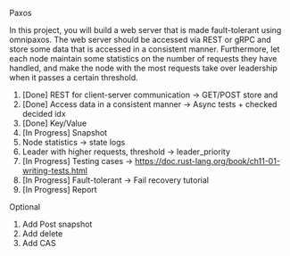 Paxos

In this project, you will build a web server that is made fault-tolerant using omnipaxos.
The web server should be accessed via REST or gRPC and store some data that is
accessed in a consistent manner. Furthermore, let each node maintain some statistics on
the number of requests they have handled, and make the node with the most requests
take over leadership when it passes a certain threshold.

1. [Done] REST for client-server communication -> GET/POST store and 
2. [Done] Access data in a consistent manner -> Async tests + checked decided idx
3. [Done] Key/Value
4. [In Progress] Snapshot
5. Node statistics -> state logs
6. Leader with higher requests, threshold -> leader_priority
7. [In Progress] Testing cases -> https://doc.rust-lang.org/book/ch11-01-writing-tests.html
8. [In Progress] Fault-tolerant -> Fail recovery tutorial
9. [In Progress] Report

Optional
1. Add Post snapshot
2. Add delete
3. Add CAS